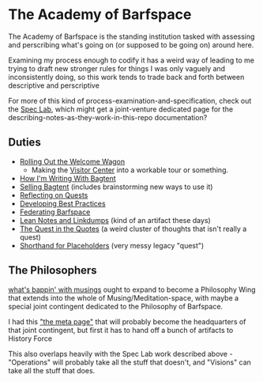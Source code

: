 # The Academy of Barfspace

The Academy of Barfspace is the standing institution tasked with assessing and perscribing what's going on (or supposed to be going on) around here.

Examining my process enough to codify it has a weird way of leading to me trying to draft new stronger rules for things I was only vaguely and inconsistently doing, so this work tends to trade back and forth between descriptive and perscriptive

For more of this kind of process-examination-and-specification, check out the [Spec Lab](9a2890e2-a0fa-4484-9c1e-3c7c7ec4f28a.md), which might get a joint-venture dedicated page for the describing-notes-as-they-work-in-this-repo documentation?

## Duties

- [Rolling Out the Welcome Wagon](203fa894-f598-474f-9777-0c39cc027599.md)
  - Making the [Visitor Center](434dd429-b16d-4924-996f-aaf2ebff29ef.md) into a workable tour or something.
- [How I'm Writing With Bagtent](13ceb37e-99d5-417b-be3c-ec7e1bc537ac.md)
- [Selling Bagtent](f0fd193c-ddaa-4d5d-80f6-001df5283ff1.md) (includes brainstorming new ways to use it)
- [Reflecting on Quests](a54a4a48-80eb-4d07-9fa3-b8ba13e9a9b8.md)
- [Developing Best Practices](2015dc83-db74-4f1f-a089-d07c3bd38dc1.md)
- [Federating Barfspace](abf92e6b-7ba0-41f3-b13a-63ec77133cf3.md)
- [Lean Notes and Linkdumps](1cd51f38-b2df-49a5-99ad-b5629b3083b0.md) (kind of an artifact these days)
- [The Quest in the Quotes](73bf679b-4732-4ed1-929d-5dce9c163fd7.md) (a weird cluster of thoughts that isn't really a quest)
- [Shorthand for Placeholders](c5840859-b706-4750-8a14-0ae006f91ffa.md) (very messy legacy "quest")

## The Philosophers

[what's bappin' with musings](8fa02640-b218-40d4-8948-18bf0d441b22.md) ought to expand to become a Philosophy Wing that extends into the whole of Musing/Meditation-space, with maybe a special joint contingent dedicated to the Philosophy of Barfspace.

I had this ["the meta page"](8c5a1d30-97d9-4395-85be-b6c8ba57b239.md) that will probably become the headquarters of that joint contingent, but first it has to hand off a bunch of artifacts to History Force

This also overlaps heavily with the Spec Lab work described above - "Operations" will probably take all the stuff that doesn't, and "Visions" can take all the stuff that does.
